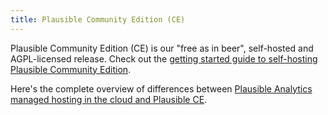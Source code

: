 ```yaml
---
title: Plausible Community Edition (CE)
---
```


Plausible Community Edition (CE) is our "free as in beer", self-hosted and AGPL-licensed release. Check out the [getting started guide to self-hosting Plausible Community Edition](https://github.com/plausible/community-edition/).

Here's the complete overview of differences between [Plausible Analytics managed hosting in the cloud and Plausible CE](https://plausible.io/self-hosted-web-analytics).
